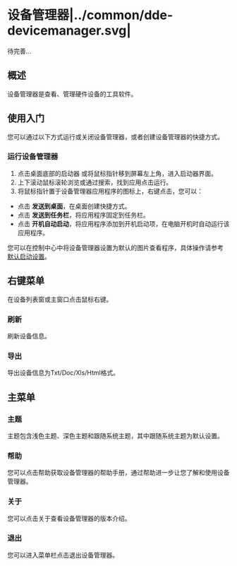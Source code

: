 # 设备管理器|../common/dde-devicemanager.svg|

待完善...

## 概述

设备管理器是查看、管理硬件设备的工具软件。

## 使用入门

您可以通过以下方式运行或关闭设备管理器，或者创建设备管理器的快捷方式。

### 运行设备管理器

1. 点击桌面底部的启动器 或将鼠标指针移到屏幕左上角，进入启动器界面。
2. 上下滚动鼠标滚轮浏览或通过搜索，找到应用点击运行。
3. 将鼠标指针置于设备管理器应用程序的图标上，右键点击，您可以：
- 点击 **发送到桌面**，在桌面创建快捷方式。
- 点击 **发送到任务栏**，将应用程序固定到任务栏。
- 点击 **开机自动启动**，将应用程序添加到开机启动项，在电脑开机时自动运行该应用程序。

您可以在控制中心中将设备管理器设置为默认的图片查看程序，具体操作请参考 [默认启动设置](dman:///dde-control-center#默认程序设置)。

## 右键菜单

在设备列表窗或主窗口点击鼠标右键。

### 刷新

刷新设备信息。

### 导出

导出设备信息为Txt/Doc/Xls/Html格式。




## 主菜单

### 主题

主题包含浅色主题、深色主题和跟随系统主题，其中跟随系统主题为默认设置。

### 帮助

您可以点击帮助获取设备管理器的帮助手册，通过帮助进一步让您了解和使用设备管理器。


### 关于

您可以点击关于查看设备管理器的版本介绍。

### 退出

您可以进入菜单栏点击退出设备管理器。

